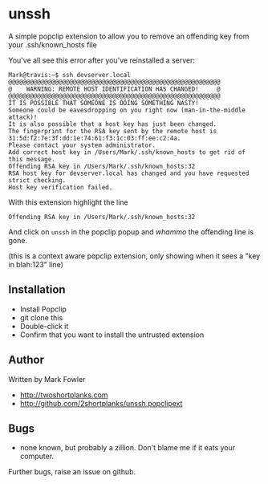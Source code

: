 unssh
=====

A simple popclip extension to allow you to remove an offending key from your .ssh/known_hosts file

You've all see this error after you've reinstalled a server:

	Mark@travis:~$ ssh devserver.local
	@@@@@@@@@@@@@@@@@@@@@@@@@@@@@@@@@@@@@@@@@@@@@@@@@@@@@@@@@@@
	@    WARNING: REMOTE HOST IDENTIFICATION HAS CHANGED!     @
	@@@@@@@@@@@@@@@@@@@@@@@@@@@@@@@@@@@@@@@@@@@@@@@@@@@@@@@@@@@
	IT IS POSSIBLE THAT SOMEONE IS DOING SOMETHING NASTY!
	Someone could be eavesdropping on you right now (man-in-the-middle attack)!
	It is also possible that a host key has just been changed.
	The fingerprint for the RSA key sent by the remote host is
	31:5d:f2:7e:3f:dd:1e:74:61:f3:1c:03:ff:ee:c2:4a.
	Please contact your system administrator.
	Add correct host key in /Users/Mark/.ssh/known_hosts to get rid of this message.
	Offending RSA key in /Users/Mark/.ssh/known_hosts:32
	RSA host key for devserver.local has changed and you have requested strict checking.
	Host key verification failed.

With this extension highlight the line

	Offending RSA key in /Users/Mark/.ssh/known_hosts:32

And click on `unssh` in the popclip popup and *whammo* the offending line is gone.

(this is a context aware popclip extension, only showing when it sees a "key in blah:123" line)

Installation
------------

   * Install Popclip
   * git clone this
   * Double-click it
   * Confirm that you want to install the untrusted extension

Author
------

Written by Mark Fowler

   * http://twoshortplanks.com
   * http://github.com/2shortplanks/unssh.popclipext

Bugs
----

   * none known, but probably a zillion.  Don't blame me if it eats your computer.

Further bugs, raise an issue on github.
